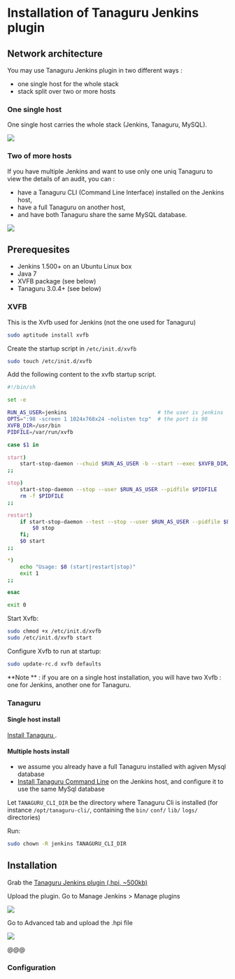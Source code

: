 # Installation of Tanaguru Jenkins plugin

## Network architecture

You may use Tanaguru Jenkins plugin in two different ways :

* one single host for the whole stack
* stack split over two or more hosts

### One single host

One single host carries the whole stack (Jenkins, Tanaguru, MySQL).

![](Images/Tanaguru-Jenkins-Network-architecture-one-host.svg)

### Two of more hosts

If you have multiple Jenkins and want to use only one uniq Tanaguru to
view the details of an audit, you can :

* have a Tanaguru CLI (Command Line Interface) installed on the Jenkins host,
* have a full Tanaguru on another host,
* and have both Tanaguru share the same MySQL database.

![](Images/Tanaguru-Jenkins-Network-architecture-multiple-hosts.svg)

## Prerequesites

* Jenkins 1.500+ on an Ubuntu Linux box
* Java 7
* XVFB package (see below)
* Tanaguru 3.0.4+ (see below)

### XVFB

This is the Xvfb used for Jenkins (not the one used for Tanaguru)

```bash
sudo aptitude install xvfb
```

Create the startup script in `/etc/init.d/xvfb`

```bash
sudo touch /etc/init.d/xvfb
```

Add the following content to the xvfb startup script.

```bash
#!/bin/sh

set -e

RUN_AS_USER=jenkins                             # the user is jenkins
OPTS=":98 -screen 1 1024x768x24 -nolisten tcp"  # the port is 98 
XVFB_DIR=/usr/bin
PIDFILE=/var/run/xvfb

case $1 in

start)
    start-stop-daemon --chuid $RUN_AS_USER -b --start --exec $XVFB_DIR/Xvfb --make-pidfile --pidfile $PIDFILE -- $OPTS &
;;

stop)
    start-stop-daemon --stop --user $RUN_AS_USER --pidfile $PIDFILE
    rm -f $PIDFILE
;;

restart)
    if start-stop-daemon --test --stop --user $RUN_AS_USER --pidfile $PIDFILE >/dev/null; then
        $0 stop
    fi;
    $0 start
;;

*)
    echo "Usage: $0 (start|restart|stop)"
    exit 1
;;

esac

exit 0
```

Start Xvfb:

```bash
sudo chmod +x /etc/init.d/xvfb
sudo /etc/init.d/xvfb start
```

Configure Xvfb to run at startup:

```bash
sudo update-rc.d xvfb defaults
```

**Note ** : if you are on a single host installation, you will have two Xvfb : one for Jenkins, another one for Tanaguru.

### Tanaguru

#### Single host install

[Install Tanaguru ](http://tanaguru.readthedocs.org/).

#### Multiple hosts install

* we assume you already have a full Tanaguru installed with agiven Mysql database
* [Install Tanaguru Command Line](http://tanaguru.readthedocs.org/en/develop/prerequisites-cli-doc/) on the 
Jenkins host, and configure it to use the same MySql database

Let `TANAGURU_CLI_DIR` be the directory where Tanaguru Cli is installed (for 
instance `/opt/tanaguru-cli/`, containing the `bin/` `conf/` `lib/` `logs/` directories)

Run:

```bash
sudo chown -R jenkins TANAGURU_CLI_DIR
```

## Installation

Grab the [Tanaguru Jenkins plugin (.hpi, ~500kb)](http://download.tanaguru.org/Tanaguru-jenkins-plugin/tanaguru-jenkins-plugin-latest.hpi)

Upload the plugin. Go to Manage Jenkins > Manage plugins

![](Images/screenshot_20150216_TANAGURU_jenkins_manage_plugins.png)

Go to Advanced tab and upload the .hpi file

![](Images/screenshot_20150216_TANAGURU_jenkins_manage_plugins_advanced_tab_highlight.png)

@@@

### Configuration

